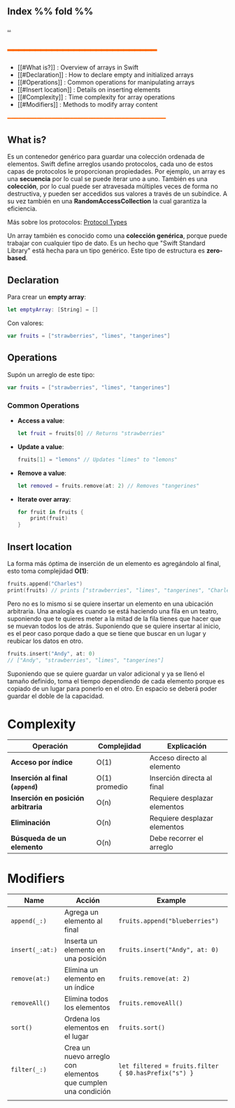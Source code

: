 ## Index %% fold %%
[..](obsidian://open?vault=Swift&file=LEARNING%2FGENERAL%2FIndex)
## <span style="color:#ff6600">━━━━━━━━━━━━━━━━━━━━━━━━━━━</span>

- [[#What is?]] : Overview of arrays in Swift
- [[#Declaration]] : How to declare empty and initialized arrays
- [[#Operations]] : Common operations for manipulating arrays
- [[#Insert location]] : Details on inserting elements
- [[#Complexity]] : Time complexity for array operations
- [[#Modifiers]] : Methods to modify array content

<span style="color:#ff6600">━━━━━━━━━━━━━━━━━━━━━━━━━━━━━━━━━━━━━━━━━━━</span>
## What is?
Es un contenedor genérico para guardar una colección ordenada de elementos.
Swift define arreglos usando protocolos, cada uno de estos capas de protocolos le proporcionan propiedades. 
Por ejemplo, un array es una **secuencia** por lo cual se puede iterar uno a uno. También es una **colección**, por lo cual puede ser atravesada múltiples veces de forma no destructiva, y pueden ser accedidos sus valores a través de un subíndice.
A su vez también en una **RandomAccessCollection** la cual garantiza la eficiencia.

Más sobre los protocolos: [Protocol Types](obsidian://open?vault=Swift&file=LEARNING%2FGENERAL%2FProtocol%2FProtocol%20types)

Un array también es conocido como una **colección genérica**, porque puede trabajar con cualquier tipo de dato. Es un hecho que "Swift Standard Library" está hecha para un tipo genérico.
Este tipo de estructura es **zero-based**.

## Declaration
Para crear un **empty array**:
```swift
let emptyArray: [String] = []
````

Con valores:

```swift
var fruits = ["strawberries", "limes", "tangerines"]
```

## Operations

Supón un arreglo de este tipo:

```swift
var fruits = ["strawberries", "limes", "tangerines"]
```

### Common Operations

- **Access a value**:
    
    ```swift
    let fruit = fruits[0] // Returns "strawberries"
    ```
    
- **Update a value**:
    
    ```swift
    fruits[1] = "lemons" // Updates "limes" to "lemons"
    ```
    
- **Remove a value**:
    
    ```swift
    let removed = fruits.remove(at: 2) // Removes "tangerines"
    ```
    
- **Iterate over array**:
    
    ```swift
    for fruit in fruits {
        print(fruit)
    }
    ```
    

## Insert location

La forma más óptima de inserción de un elemento es agregándolo al final, esto toma complejidad **O(1)**:

```swift
fruits.append("Charles")
print(fruits) // prints ["strawberries", "limes", "tangerines", "Charles"]
```

Pero no es lo mismo si se quiere insertar un elemento en una ubicación arbitraria. Una analogía es cuando se está haciendo una fila en un teatro, suponiendo que te quieres meter a la mitad de la fila tienes que hacer que se muevan todos los de atrás. Suponiendo que se quiere insertar al inicio, es el peor caso porque dado a que se tiene que buscar en un lugar y reubicar los datos en otro.

```swift
fruits.insert("Andy", at: 0)
// ["Andy", "strawberries", "limes", "tangerines"]
```

Suponiendo que se quiere guardar un valor adicional y ya se llenó el tamaño definido, toma el tiempo dependiendo de cada elemento porque es copiado de un lugar para ponerlo en el otro. En espacio se deberá poder guardar el doble de la capacidad.

# Complexity

|Operación|Complejidad|Explicación|
|---|---|---|
|**Acceso por índice**|O(1)|Acceso directo al elemento|
|**Inserción al final (`append`)**|O(1) promedio|Inserción directa al final|
|**Inserción en posición arbitraria**|O(n)|Requiere desplazar elementos|
|**Eliminación**|O(n)|Requiere desplazar elementos|
|**Búsqueda de un elemento**|O(n)|Debe recorrer el arreglo|

# Modifiers

| Name            | Acción                                                        | Example                                              |
| --------------- | ------------------------------------------------------------- | ---------------------------------------------------- |
| `append(_:)`    | Agrega un elemento al final                                   | `fruits.append("blueberries")`                       |
| `insert(_:at:)` | Inserta un elemento en una posición                           | `fruits.insert("Andy", at: 0)`                       |
| `remove(at:)`   | Elimina un elemento en un índice                              | `fruits.remove(at: 2)`                               |
| `removeAll()`   | Elimina todos los elementos                                   | `fruits.removeAll()`                                 |
| `sort()`        | Ordena los elementos en el lugar                              | `fruits.sort()`                                      |
| `filter(_:)`    | Crea un nuevo arreglo con elementos que cumplen una condición | `let filtered = fruits.filter { $0.hasPrefix("s") }` |
|                 |                                                               |                                                      |
